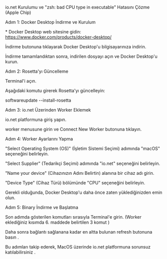 io.net Kurulumu ve "zsh: bad CPU type in executable" Hatasını Çözme (Apple Chip)

Adım 1: Docker Desktop İndirme ve Kurulum

\* Docker Desktop web sitesine gidin: https://www.docker.com/products/docker-desktop/

İndirme butonuna tıklayarak Docker Desktop'u bilgisayarınıza indirin.

İndirme tamamlandıktan sonra, indirilen dosyayı açın ve Docker Desktop'u kurun.

Adım 2: Rosetta'yı Güncelleme

Terminal'i açın.

Aşağıdaki komutu girerek Rosetta'yı güncelleyin:

softwareupdate --install-rosetta

Adım 3: io.net Üzerinden Worker Eklemek

io.net platformuna giriş yapın.

worker menusune girin ve Connect New Worker butonuna tıklayın.

Adım 4: Worker Ayarlarını Yapma

"Select Operating System (OS)" (İşletim Sistemi Seçimi) adımında "macOS" seçeneğini belirleyin.

"Select Supplier" (Tedarikçi Seçimi) adımında "io.net" seçeneğini belirleyin.

"Name your device" (Cihazınızın Adını Belirtin) alanına bir cihaz adı girin.

"Device Type" (Cihaz Türü) bölümünde "CPU" seçeneğini belirleyin.

Gerekli olduğunda, Docker Desktop'u daha önce zaten yüklediğinizden emin olun.

Adım 5: Binary İndirme ve Başlatma

Son adımda gösterilen komutları sırasıyla Terminal'e girin. (Worker eklediğiniz kısımda 6. maddede belirtilen 3 komut )

Daha sonra bağlantı sağlanana kadar en altta bulunan refresh butonuna basın .

Bu adımları takip ederek, MacOS üzerinde io.net platformuna sorunsuz katılabilirsiniz .
